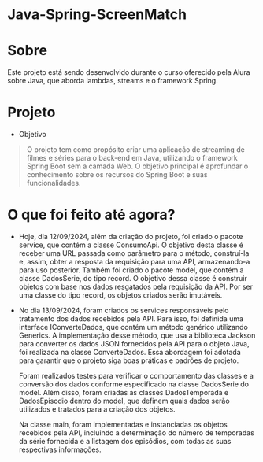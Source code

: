 # Java-Spring-ScreenMatch

# Sobre
Este projeto está sendo desenvolvido durante o curso oferecido pela Alura sobre Java, que aborda lambdas, streams e o framework Spring.

# Projeto
- Objetivo
> O projeto tem como propósito criar uma aplicação de streaming de filmes e séries para o back-end em Java, utilizando o framework Spring Boot sem a camada Web.
> O objetivo principal é aprofundar o conhecimento sobre os recursos do Spring Boot e suas funcionalidades.

# O que foi feito até agora?
- Hoje, dia 12/09/2024, além da criação do projeto, foi criado o pacote service, que contém a classe ConsumoApi. O objetivo desta classe é receber uma URL passada como parâmetro para o método, construí-la e, assim, obter a resposta da requisição para uma API, armazenando-a para uso posterior. Também foi criado o pacote model, que contém a classe DadosSerie, do tipo record. O objetivo dessa classe é construir objetos com base nos dados resgatados pela requisição da API. Por ser uma classe do tipo record, os objetos criados serão imutáveis.
- No dia 13/09/2024, foram criados os services responsáveis pelo tratamento dos dados recebidos pela API. Para isso, foi definida uma interface IConverteDados, que contém um método genérico utilizando Generics. A implementação desse método, que usa a biblioteca Jackson      para converter os dados JSON fornecidos pela API para o objeto Java, foi realizada na classe ConverteDados. Essa abordagem foi adotada para garantir que o projeto siga boas práticas e padrões de projeto.

  Foram realizados testes para verificar o comportamento das classes e a conversão dos dados conforme especificado na classe DadosSerie do model. Além disso, foram criadas as classes DadosTemporada e DadosEpisodio dentro do model, que definem quais dados serão utilizados    e tratados para a criação dos objetos.

  Na classe main, foram implementadas e instanciadas os objetos recebidos pela API, incluindo a determinação do número de temporadas da série fornecida e a listagem dos episódios, com todas as suas respectivas informações.
